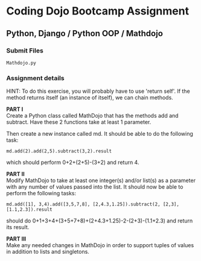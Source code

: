 # Coding Dojo Bootcamp Assignment  
## Python, Django / Python OOP / Mathdojo

### Submit Files
```
Mathdojo.py
```

### Assignment details  
HINT: To do this exercise, you will probably have to use 'return self'. If the method returns itself (an instance of itself), we can chain methods.  

**PART I**  
Create a Python class called MathDojo that has the methods add and subtract. Have these 2 functions take at least 1 parameter.  

Then create a new instance called md. It should be able to do the following task:  

```
md.add(2).add(2,5).subtract(3,2).result
```

which should perform 0+2+(2+5)-(3+2) and return 4.  

**PART II**  
Modify MathDojo to take at least one integer(s) and/or list(s) as a parameter with any number of values passed into the list. It should now be able to perform the following tasks:  

```
md.add([1], 3,4).add([3,5,7,8], [2,4.3,1.25]).subtract(2, [2,3], [1.1,2.3]).result
```

should do 0+1+3+4+(3+5+7+8)+(2+4.3+1.25)-2-(2+3)-(1.1+2.3) and return its result.  

**PART III**  
Make any needed changes in MathDojo in order to support tuples of values in addition to lists and singletons.  
